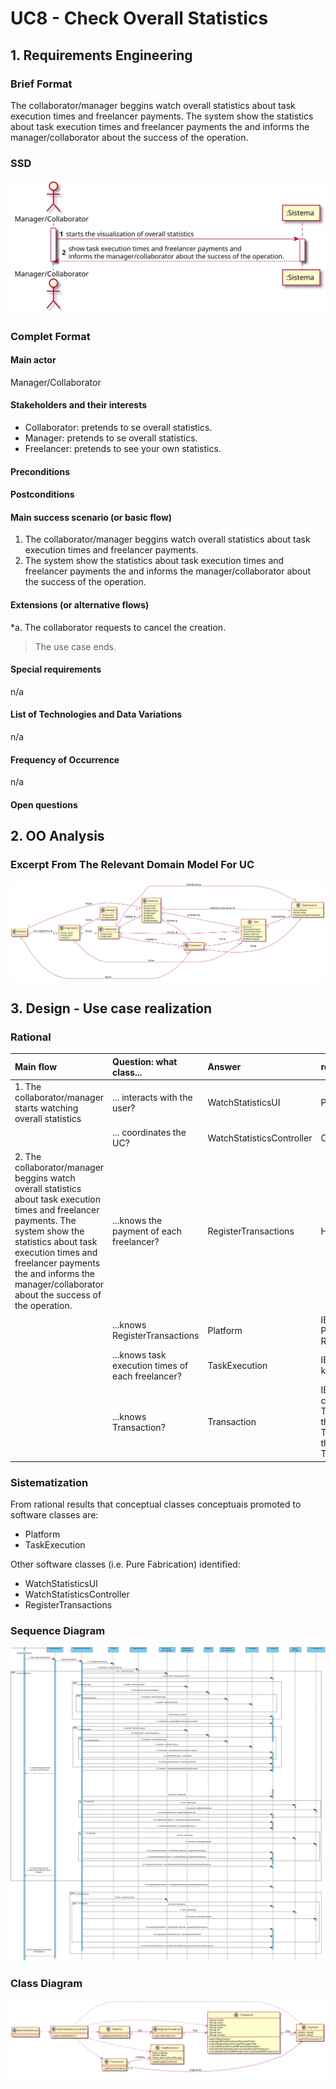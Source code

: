 # UC8 - Check Overall Statistics

## 1. Requirements Engineering

### Brief Format

The collaborator/manager beggins watch overall statistics about task execution times and freelancer payments. The system show the statistics about task execution times and freelancer payments the and informs the manager/collaborator about the success of the operation.

### SSD
![UC8_SSD.svg](UC8_SSD.svg)


### Complet Format

#### Main actor

Manager/Collaborator

#### Stakeholders and their interests
* Collaborator: pretends to se overall statistics.
* Manager: pretends to se overall statistics.
* Freelancer: pretends to see your own statistics.

#### Preconditions

#### Postconditions

#### Main success scenario (or basic flow)

1. The collaborator/manager beggins watch overall statistics about task execution times and freelancer payments.
2. The system show the statistics about task execution times and freelancer payments the and informs the manager/collaborator about the success of the operation.


#### Extensions (or alternative flows)

*a. The collaborator requests to cancel the creation.

> The use case ends.
	
#### Special requirements
n/a

#### List of Technologies and Data Variations
n/a

#### Frequency of Occurrence
n/a

#### Open questions

## 2. OO Analysis

### Excerpt From The Relevant Domain Model For UC

![UC8_MD.svg](UC8_MD.svg)


## 3. Design - Use case realization

### Rational

| Main flow | Question: what class... | Answer | reason |
|:--------------  |:---------------------- |:----------|:---------------------------- |
|1. The collaborator/manager starts watching overall statistics|... interacts with the user?| WatchStatisticsUI |Pure Fabrication|
| |... coordinates the UC?|  WatchStatisticsController |Controller|
|2. The collaborator/manager beggins watch overall statistics about task execution times and freelancer payments. The system show the statistics about task execution times and freelancer payments the and informs the manager/collaborator about the success of the operation. | ...knows the payment of each freelancer? | RegisterTransactions | HC+LC |
| | ...knows RegisterTransactions | Platform| IE: MD show that Platform has RegisterTransactions |
| | ...knows task execution times of each freelancer? | TaskExecution | IE: TaskExecution knows its own data |
| | ...knows Transaction? | Transaction | IE: Transaction created TaskExecution, therefore Transaction knows the data about TaskExecution




             

### Sistematization ##

 From rational results that conceptual classes  conceptuais promoted to software classes are:

 * Platform
 * TaskExecution


Other software classes (i.e. Pure Fabrication) identified:  

 * WatchStatisticsUI  
 * WatchStatisticsController
 * RegisterTransactions


###	Sequence Diagram

![UC8_SD.svg](UC8_SD.png)



###	Class Diagram

![UC8_CD.svg](UC8_CD.png)

